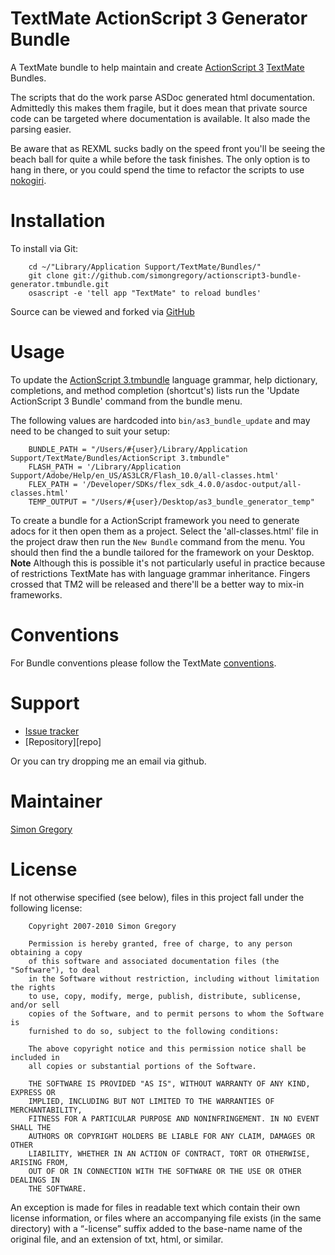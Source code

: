 # TextMate ActionScript 3 Generator Bundle

A TextMate bundle to help maintain and create [ActionScript 3][as3_wiki] 
[TextMate][tm] Bundles.

The scripts that do the work parse ASDoc generated html documentation. Admittedly
this makes them fragile, but it does mean that private source code can be
targeted where documentation is available. It also made the parsing easier. 

Be aware that as REXML sucks badly on the speed front you'll be seeing the beach
ball for quite a while before the task finishes. The only option is to hang in 
there, or you could spend the time to refactor the scripts to use 
[nokogiri][nokogiri].

# Installation

To install via Git:

		cd ~/"Library/Application Support/TextMate/Bundles/"
		git clone git://github.com/simongregory/actionscript3-bundle-generator.tmbundle.git
		osascript -e 'tell app "TextMate" to reload bundles'

Source can be viewed and forked via [GitHub][repo_master]

# Usage

To update the [ActionScript 3.tmbundle][as3_bundle_repo] language grammar, help
dictionary, completions, and method completion (shortcut's) lists run the 
'Update ActionScript 3 Bundle' command from the bundle menu.

The following values are hardcoded into `bin/as3_bundle_update` and may need to
be changed to suit your setup:

		BUNDLE_PATH = "/Users/#{user}/Library/Application Support/TextMate/Bundles/ActionScript 3.tmbundle"
		FLASH_PATH = '/Library/Application Support/Adobe/Help/en_US/AS3LCR/Flash_10.0/all-classes.html'
		FLEX_PATH = '/Developer/SDKs/flex_sdk_4.0.0/asdoc-output/all-classes.html' 
		TEMP_OUTPUT = "/Users/#{user}/Desktop/as3_bundle_generator_temp"
		
To create a bundle for a ActionScript framework you need to generate adocs for it
then open them as a project. Select the 'all-classes.html' file in the project
draw then run the `New Bundle` command from the menu. You should then find the 
a bundle tailored for the framework on your Desktop. **Note** Although this is 
possible it's not particularly useful in practice because of restrictions 
TextMate has with language grammar inheritance. Fingers crossed that TM2 will be
released and there'll be a better way to mix-in frameworks. 

# Conventions

For Bundle conventions please follow the TextMate [conventions][tm_conventions].

# Support

 * [Issue tracker][issue_tracker]
 * [Repository][repo]

Or you can try dropping me an email via github.

# Maintainer

[Simon Gregory][sg_blog]

# License

If not otherwise specified (see below), files in this project fall under the following license:

		Copyright 2007-2010 Simon Gregory

		Permission is hereby granted, free of charge, to any person obtaining a copy
		of this software and associated documentation files (the "Software"), to deal
		in the Software without restriction, including without limitation the rights
		to use, copy, modify, merge, publish, distribute, sublicense, and/or sell
		copies of the Software, and to permit persons to whom the Software is
		furnished to do so, subject to the following conditions:

		The above copyright notice and this permission notice shall be included in
		all copies or substantial portions of the Software.

		THE SOFTWARE IS PROVIDED "AS IS", WITHOUT WARRANTY OF ANY KIND, EXPRESS OR
		IMPLIED, INCLUDING BUT NOT LIMITED TO THE WARRANTIES OF MERCHANTABILITY,
		FITNESS FOR A PARTICULAR PURPOSE AND NONINFRINGEMENT. IN NO EVENT SHALL THE
		AUTHORS OR COPYRIGHT HOLDERS BE LIABLE FOR ANY CLAIM, DAMAGES OR OTHER
		LIABILITY, WHETHER IN AN ACTION OF CONTRACT, TORT OR OTHERWISE, ARISING FROM,
		OUT OF OR IN CONNECTION WITH THE SOFTWARE OR THE USE OR OTHER DEALINGS IN
		THE SOFTWARE.

An exception is made for files in readable text which contain their own license information, or files where an accompanying file exists (in the same directory) with a “-license” suffix added to the base-name name of the original file, and an extension of txt, html, or similar.

[tm]: http://macromates.com
[nokogiri]: http://nokogiri.org/
[bundle_zip]: http://github.com/simongregory/actionscript3.tmbundle/zipball/master
[issue_tracker]: http://github.com/simongregory/actionscript3.tmbundle/issues
[as3_bundle_repo]: http://github.com/simongregory/actionscript3.tmbundle/
[repo_master]: http://github.com/simongregory/actionscript3-bundle-generator.tmbundle/tree/master
[sg_blog]: http://blog.simonregory.com
[tm_conventions]: http://svn.textmate.org/trunk/Conventions.txt
[tm_env_vars]: http://manual.macromates.com/en/environment_variables
[tm_mailing_list]: http://lists.macromates.com/listinfo/textmate
[adobe_flash]: http://www.adobe.com/products/flashplayer/
[adobe_flash_tool]: http://www.adobe.com/products/flash/
[flex_coding_conventions]: http://opensource.adobe.com/wiki/display/flexsdk/Coding+Conventions
[as3_wiki]: http://en.wikipedia.org/wiki/ActionScript#ActionScript_3.0
[flash_bundle]: http://github.com/simongregory/flash-tmbundle/tree/master
[flex_sdk]: http://www.adobe.com/products/flex/flexdownloads/
[unix_path]: http://en.wikipedia.org/wiki/Environment_variable#Examples_of_UNIX_environment_variables
[flex_docs]: http://www.adobe.com/support/documentation/en/flex/
[flex_docs_zip]: http://www.adobe.com/go/flex_documentation_zip
[flash_player_archive]: http://www.adobe.com/go/tn_14266
